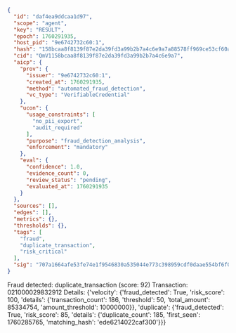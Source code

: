 ```json
{
  "id": "daf4ea9ddcaa1d97",
  "scope": "agent",
  "key": "RESULT",
  "epoch": 1760291935,
  "host_pid": "9e6742732c60:1",
  "hash": "158bcaa8f8139f87e2da39fd3a99b2b7a4c6e9a7a88578ff969ce53cf60ab69b",
  "cid": "QmV1158bcaa8f8139f87e2da39fd3a99b2b7a4c6e9a7",
  "aicp": {
    "prov": {
      "issuer": "9e6742732c60:1",
      "created_at": 1760291935,
      "method": "automated_fraud_detection",
      "vc_type": "VerifiableCredential"
    },
    "ucon": {
      "usage_constraints": [
        "no_pii_export",
        "audit_required"
      ],
      "purpose": "fraud_detection_analysis",
      "enforcement": "mandatory"
    },
    "eval": {
      "confidence": 1.0,
      "evidence_count": 0,
      "review_status": "pending",
      "evaluated_at": 1760291935
    }
  },
  "sources": [],
  "edges": [],
  "metrics": {},
  "thresholds": {},
  "tags": [
    "fraud",
    "duplicate_transaction",
    "risk_critical"
  ],
  "sig": "707a1664afe53fe74e1f9546830a535044e773c398959cdf0daae554bf6f0d05"
}
```

Fraud detected: duplicate_transaction (score: 92)
Transaction: 021000029832912
Details: {'velocity': {'fraud_detected': True, 'risk_score': 100, 'details': {'transaction_count': 186, 'threshold': 50, 'total_amount': 85334754, 'amount_threshold': 10000000}}, 'duplicate': {'fraud_detected': True, 'risk_score': 85, 'details': {'duplicate_count': 185, 'first_seen': 1760285765, 'matching_hash': 'ede6214022caf300'}}}